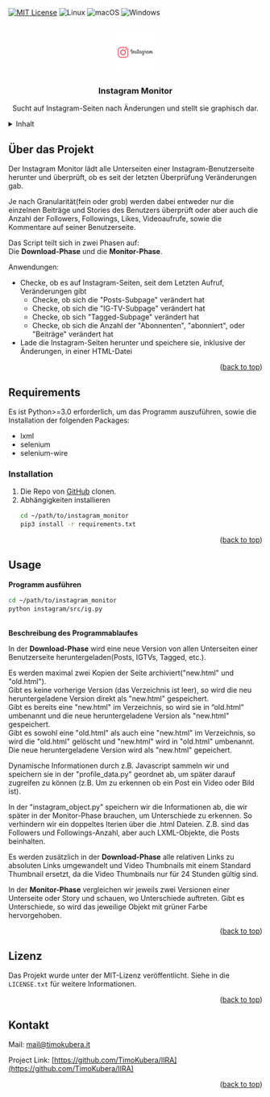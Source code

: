 <a name="readme-top"></a>
[![MIT License][license-shield]][license-url]
![Linux](https://img.shields.io/badge/Linux-FCC624?style=for-the-badge&logo=linux&logoColor=black)
![macOS](https://img.shields.io/badge/mac%20os-000000?style=for-the-badge&logo=macos&logoColor=F0F0F0)
![Windows](https://img.shields.io/badge/Windows-0078D6?style=for-the-badge&logo=windows&logoColor=white)



<!-- PROJECT LOGO -->
<br />
<div align="center">
  <a href="https://github.com/timokubera/instagram_monitor">
    <img src="https://raw.githubusercontent.com/TimoKubera/instagram_monitor/dev/instagram/data/img/instagram_logo.png" alt="Logo" width="80" height="80">
  </a>

  <h3 align="center"><b>Instagram Monitor</b></h3>

  <p align="center">
  Sucht auf Instagram-Seiten nach Änderungen und stellt sie graphisch dar.
    <br />
</div>



<!-- TABLE OF CONTENTS -->
<details>
  <summary>Inhalt</summary>
  <ol>
    <li>
      <a href="#about-the-project">Über das Projekt</a>
    </li>
    <li>
      <a href="#requirements">Requirements</a>
    </li>
    <li><a href="#usage">Usage</a></li>
    <li><a href="#license">Lizenz</a></li>
    <li><a href="#contact">Kontakt</a></li>
  </ol>
</details>

<a name="about-the-project"></a>
<!-- ABOUT THE PROJECT -->
## Über das Projekt

<p>Der Instagram Monitor lädt alle Unterseiten einer Instagram-Benutzerseite herunter und überprüft, ob es seit der letzten Überprüfung Veränderungen gab.</p>
<p>Je nach Granularität(fein oder grob) werden dabei entweder nur die einzelnen Beiträge und Stories des Benutzers überprüft oder aber auch die Anzahl der Followers, Followings, Likes, Videoaufrufe, sowie die Kommentare auf seiner Benutzerseite.</p>
<p>Das Script teilt sich in zwei Phasen auf: </br>
Die <b>Download-Phase</b> und die <b>Monitor-Phase</b>.</p>

Anwendungen:
* Checke, ob es auf Instagram-Seiten, seit dem Letzten Aufruf, Veränderungen gibt
  * Checke, ob sich die "Posts-Subpage" verändert hat
  * Checke, ob sich die "IG-TV-Subpage" verändert hat
  * Checke, ob sich "Tagged-Subpage" verändert hat
  * Checke, ob sich die Anzahl der "Abonnenten", "abonniert", oder "Beiträge" verändert hat
* Lade die Instagram-Seiten herunter und speichere sie, inklusive der Änderungen, in einer HTML-Datei

<p align="right">(<a href="#readme-top">back to top</a>)</p>


<a name="requirements"></a>
<!-- GETTING STARTED -->
## Requirements
Es ist Python>=3.0 erforderlich, um das Programm auszuführen, sowie die Installation der folgenden Packages:
* lxml
* selenium
* selenium-wire

### Installation

1. Die Repo von <a href="https://github.com/timokubera/instagram_monitor">GitHub</a> clonen.
2. Abhängigkeiten installieren
   ```sh
   cd ~/path/to/instagram_monitor
   pip3 install -r requirements.txt
   ```


<p align="right">(<a href="#readme-top">back to top</a>)</p>


<a name="usage"></a>
<!-- USAGE EXAMPLES -->
## Usage
<b>Programm ausführen</b>
   ```sh
   cd ~/path/to/instagram_monitor
   python instagram/src/ig.py
   ```
</br>
<b>Beschreibung des Programmablaufes</b>
<p>In der <b>Download-Phase</b> wird eine neue Version von allen Unterseiten einer Benutzerseite heruntergeladen(Posts, IGTVs, Tagged, etc.).</p>
<p>Es werden maximal zwei Kopien der Seite archiviert("new.html" und "old.html"). </br>
Gibt es keine vorherige Version (das Verzeichnis ist leer), so wird die neu heruntergeladene Version direkt als "new.html" gespeichert. </br>
Gibt es bereits eine "new.html" im Verzeichnis, so wird sie in “old.html” umbenannt und die neue heruntergeladene Version als "new.html" gespeichert. </br>Gibt es sowohl eine "old.html" als auch eine "new.html" im Verzeichnis, so wird die "old.html" gelöscht und "new.html" wird in "old.html" umbenannt. Die neue heruntergeladene Version wird als "new.html" gepeichert.</p>


<p>Dynamische Informationen durch z.B. Javascript sammeln wir und speichern sie in der "profile_data.py" geordnet ab, um später darauf zugreifen zu können (z.B. Um zu erkennen ob ein Post ein Video oder Bild ist).</p>

<p>In der "instagram_object.py" speichern wir die Informationen ab, die wir später in der Monitor-Phase brauchen, um Unterschiede zu erkennen. So verhindern wir ein doppeltes Iterien über die .html Dateien. Z.B. sind das Followers und Followings-Anzahl, aber auch LXML-Objekte, die Posts beinhalten.</p>

<p>Es werden zusätzlich in der <b>Download-Phase</b> alle relativen Links zu absoluten Links umgewandelt und Video Thumbnails mit einem Standard Thumbnail ersetzt, da die Video Thumbnails nur für 24 Stunden gültig sind.</p>

<p>In der <b>Monitor-Phase</b> vergleichen wir jeweils zwei Versionen einer Unterseite oder Story und schauen, wo Unterschiede auftreten. Gibt es Unterschiede, so wird das jeweilige Objekt mit grüner Farbe hervorgehoben.</p>

<p align="right">(<a href="#readme-top">back to top</a>)</p>

<a name="license"></a>
<!-- LICENSE -->
## Lizenz

Das Projekt wurde unter der MIT-Lizenz veröffentlicht. Siehe in die `LICENSE.txt` für weitere Informationen.

<p align="right">(<a href="#readme-top">back to top</a>)</p>


<a name="contact"></a>
<!-- CONTACT -->
## Kontakt
Mail: [mail@timokubera.it](mailto:mail@timokubera.it)

Project Link: [https://github.com/TimoKubera/IIRA](https://github.com/TimoKubera/IIRA)

<p align="right">(<a href="#readme-top">back to top</a>)</p>


<!-- MARKDOWN LINKS & IMAGES -->
<!-- https://www.markdownguide.org/basic-syntax/#reference-style-links -->
[contributors-shield]: https://img.shields.io/github/contributors/othneildrew/Best-README-Template.svg?style=for-the-badge
[contributors-url]: https://github.com/othneildrew/Best-README-Template/graphs/contributors
[forks-shield]: https://img.shields.io/github/forks/othneildrew/Best-README-Template.svg?style=for-the-badge
[forks-url]: https://github.com/othneildrew/Best-README-Template/network/members
[stars-shield]: https://img.shields.io/github/stars/othneildrew/Best-README-Template.svg?style=for-the-badge
[stars-url]: https://github.com/othneildrew/Best-README-Template/stargazers
[issues-shield]: https://img.shields.io/github/issues/othneildrew/Best-README-Template.svg?style=for-the-badge
[issues-url]: https://github.com/othneildrew/Best-README-Template/issues
[license-shield]: https://img.shields.io/github/license/othneildrew/Best-README-Template.svg?style=for-the-badge
[license-url]: https://github.com/othneildrew/Best-README-Template/blob/master/LICENSE.txt
[linkedin-shield]: https://img.shields.io/badge/-LinkedIn-black.svg?style=for-the-badge&logo=linkedin&colorB=555
[linkedin-url]: https://linkedin.com/in/othneildrew
[product-screenshot]: images/screenshot.png
[Next.js]: https://img.shields.io/badge/next.js-000000?style=for-the-badge&logo=nextdotjs&logoColor=white
[Next-url]: https://nextjs.org/
[React.js]: https://img.shields.io/badge/React-20232A?style=for-the-badge&logo=react&logoColor=61DAFB
[React-url]: https://reactjs.org/
[Vue.js]: https://img.shields.io/badge/Vue.js-35495E?style=for-the-badge&logo=vuedotjs&logoColor=4FC08D
[Vue-url]: https://vuejs.org/
[Angular.io]: https://img.shields.io/badge/Angular-DD0031?style=for-the-badge&logo=angular&logoColor=white
[Angular-url]: https://angular.io/
[Svelte.dev]: https://img.shields.io/badge/Svelte-4A4A55?style=for-the-badge&logo=svelte&logoColor=FF3E00
[Svelte-url]: https://svelte.dev/
[Laravel.com]: https://img.shields.io/badge/Laravel-FF2D20?style=for-the-badge&logo=laravel&logoColor=white
[Laravel-url]: https://laravel.com
[Bootstrap.com]: https://img.shields.io/badge/Bootstrap-563D7C?style=for-the-badge&logo=bootstrap&logoColor=white
[Bootstrap-url]: https://getbootstrap.com
[JQuery.com]: https://img.shields.io/badge/jQuery-0769AD?style=for-the-badge&logo=jquery&logoColor=white
[JQuery-url]: https://jquery.com 